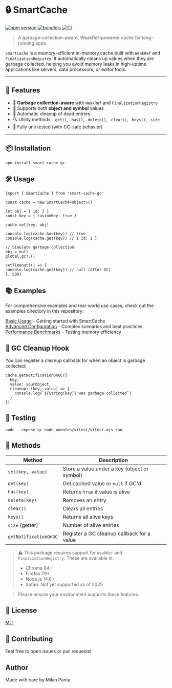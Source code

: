 # 🔒 SmartCache

[![npm version](https://img.shields.io/npm/v/smart-cache-gc.svg)](https://www.npmjs.com/package/smart-cache-gc)
[![bundlejs](https://deno.bundlejs.com/badge?q=smart-cache-gc)](https://bundlejs.com/?q=smart-cache-gc)
[![CI](https://github.com/kingmaker9841/smart-resource-cache/actions/workflows/ci.yml/badge.svg)](https://github.com/kingmaker9841/smart-resource-cache/actions/workflows/ci.yml)

> A garbage-collection-aware, WeakRef-powered cache for long-running apps.

`SmartCache` is a memory-efficient in-memory cache built with `WeakRef` and `FinalizationRegistry`. It automatically cleans up values when they are garbage collected, helping you avoid memory leaks in high-uptime applications like servers, data processors, or editor tools.

---

## 🚀 Features

- 🧠 **Garbage collection-aware** with `WeakRef` and `FinalizationRegistry`
- 🔑 Supports both **object and symbol** values
- 🧼 Automatic cleanup of dead entries
- 🔍 Utility methods: `.get()`, `.has()`, `.delete()`, `.clear()`, `.keys()`, `.size`
- 🧪 Fully unit tested (with GC-safe behavior)

---

## 📦 Installation

```
npm install smart-cache-gc
```

## 🛠️ Usage

```
import { SmartCache } from 'smart-cache-gc'

const cache = new SmartCache<object>()

let obj = { id: 1 }
const key = { customKey: true }

cache.set(key, obj)

console.log(cache.has(key)) // true
console.log(cache.get(key)) // { id: 1 }

// Simulate garbage collection
obj = null
global.gc?.()

setTimeout(() => {
console.log(cache.get(key)) // null (after GC)
}, 500)

```

## 📚 Examples

For comprehensive examples and real-world use cases, check out the examples directory in this repository:

[Basic Usage](./src//examples/browser/main.ts) - Getting started with SmartCache  
[Advanced Configuration](./src/examples/node/index.ts) - Complex scenarios and best practices  
[Performance Benchmarks](./src/examples/node/index.ts) - Testing memory efficiency

## 🔔 GC Cleanup Hook

You can register a cleanup callback for when an object is garbage collected:

```
cache.getNotificationOnGC({
  key,
  value: yourObject,
  cleanup: (key, value) => {
    console.log(`${String(key)} was garbage collected`)
  }
})
```

## 🧪 Testing

```
node --expose-gc node_modules/vitest/vitest.mjs run
```

## 📁 Methods

| Method                | Description                                  |
| --------------------- | -------------------------------------------- |
| `set(key, value)`     | Store a value under a key (object or symbol) |
| `get(key)`            | Get cached value or `null` if GC'd           |
| `has(key)`            | Returns `true` if value is alive             |
| `delete(key)`         | Removes an entry                             |
| `clear()`             | Clears all entries                           |
| `keys()`              | Returns all alive keys                       |
| `size` (getter)       | Number of alive entries                      |
| `getNotificationOnGC` | Register a GC cleanup callback for a value   |

> ⚠️ This package requires support for `WeakRef` and `FinalizationRegistry`. These are available in:
>
> - Chrome 84+
> - Firefox 79+
> - Node.js 14.6+
> - Safari: Not yet supported as of 2025

> Please ensure your environment supports these features.

## 📜 License

[MIT](./LICENSE)

## 🤝 Contributing

Feel free to open issues or pull requests!

## Author

Made with care by Milan Panta

